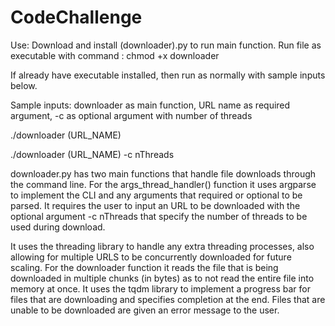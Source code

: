 # CodeChallenge
Use:
Download and install (downloader).py to run main function. 
Run file as executable with command : chmod +x downloader

If already have executable installed, then run as normally with sample inputs below.

Sample inputs:
downloader as main function, URL name as required argument, -c as optional argument with number of threads

./downloader (URL_NAME) 

./downloader (URL_NAME) -c nThreads
  
  
downloader.py has two main functions that handle file downloads through the command line. For the args_thread_handler() function it uses argparse to implement the CLI and any arguments that required or optional to be parsed. It requires the user to input an URL to be downloaded with the optional argument -c nThreads that specify the number of threads to be used during download. 

It uses the threading library to handle  any extra threading processes, also allowing for multiple URLS to be concurrently downloaded for future scaling. For the downloader function it reads the file that is being downloaded in multiple chunks (in bytes) as to not read the entire file into memory at once. It uses the tqdm library to implement a progress bar for files that are downloading
and specifies completion at the end. Files that are unable to be downloaded are given an error message to the user. 
